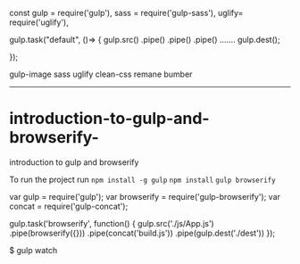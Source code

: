 const gulp = require('gulp'),
      sass = require('gulp-sass'),
      uglify= require('uglify'),






gulp.task("default", ()=> {
    gulp.src()
    .pipe()
    .pipe()
    .pipe()
    .......
    gulp.dest();

});



gulp-image
sass
uglify
clean-css
remane
bumber

----------------------------------------------------------------------------------

# introduction-to-gulp-and-browserify-
introduction to gulp and browserify 

To run the project run
`npm install -g gulp`
`npm install`
`gulp browserify`

var gulp = require('gulp');
var browserify = require('gulp-browserify');
var concat = require('gulp-concat');

gulp.task('browserify', function() {
	gulp.src('./js/App.js')
	.pipe(browserify({}))
	.pipe(concat('build.js'))
	.pipe(gulp.dest('./dest'))
});

$ gulp watch
